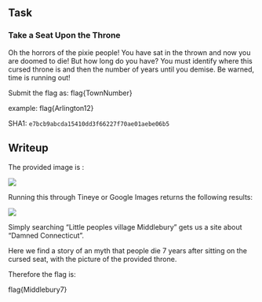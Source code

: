 ## Task
### Take a Seat Upon the Throne

Oh the horrors of the pixie people! You have sat in the thrown and now you are doomed to die! But how long do you have? You must identify where this cursed throne is and then the number of years until you demise. Be warned, time is running out!

Submit the flag as: flag{TownNumber}
	
example: flag{Arlington12}

SHA1: `e7bcb9abcda15410dd3f66227f70ae01aebe06b5`

## Writeup

The provided image is :

![](https://imgur.com/dkKZch1.png)

Running this through Tineye or Google Images returns the following results:

![](https://imgur.com/NU8sEDm.png)

Simply searching “Little peoples village Middlebury” gets us a site about “Damned Connecticut”.

Here we find a story of an myth that people die 7 years after sitting on the cursed seat, with the picture of the provided throne.

Therefore the flag is:

flag{Middlebury7}
